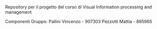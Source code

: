 Repository per il progetto del corso di Visual Information processing and management

Componenti Gruppo:
Pallini Vincenzo - 907303
Pezzotti Mattia - 885965
